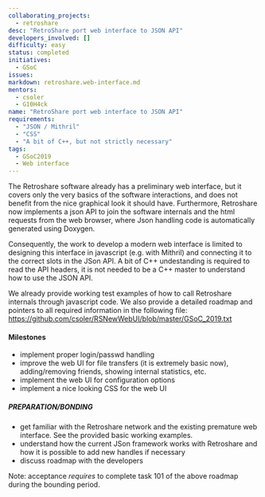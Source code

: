 ```yaml
---
collaborating_projects:
  - retroshare
desc: "RetroShare port web interface to JSON API"
developers_involved: []
difficulty: easy
status: completed 
initiatives:
  - GSoC
issues:
markdown: retroshare.web-interface.md
mentors:
  - csoler
  - G10H4ck
name: "RetroShare port web interface to JSON API"
requirements:
  - "JSON / Mithril"
  - "CSS"
  - "A bit of C++, but not strictly necessary"
tags:
  - GSoC2019
  - Web interface
---
```


The Retroshare software already has a preliminary web interface, but it covers only the
very basics of the software interactions, and does not benefit from the nice
graphical look it should have.  Furthermore, Retroshare now implements a json API to join the software
internals and the html requests from the web browser, where Json handling code is automatically generated using Doxygen. 

Consequently, the work to develop a modern web interface is limited to designing this interface in javascript (e.g. with Mithril) and 
connecting it to the correct slots in the JSon API.  A bit of C++ undestanding is required to read the API headers, it is not 
needed to be a C++ master to understand how to use the JSON API.

We already provide working test examples of how to call Retroshare internals
through javascript code. We also provide a detailed roadmap and pointers to all required information
in the following file: 
	https://github.com/csoler/RSNewWebUI/blob/master/GSoC_2019.txt

#### Milestones

* implement proper login/passwd handling 
* improve the web UI for file transfers (it is extremely basic now), adding/removing friends, showing internal statistics, etc.
* implement the web UI for configuration options
* implement a nice looking CSS for the web UI

##### PREPARATION/BONDING

* get familiar with the Retroshare network and the existing premature web interface. See the provided basic working examples.
* understand how the current JSon framework works with Retroshare and how it is possible to add new handles if necessary
* discuss roadmap with the developers

Note: acceptance *requires* to complete task 101 of the above roadmap during the bounding period.


